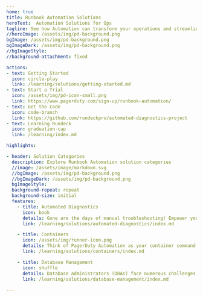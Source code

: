 ```yaml
---
home: true
title: Runbook Automation Solutions
heroText:  Automation Solutions for Ops
tagline: See how Automation can transform your operations and streamline processes.
//heroImage: /assets/img/pd-background.png
bgImage: /assets/img/pd-background.png
bgImageDark: /assets/img/pd-background.png
//bgImageStyle:
//background-attachment: fixed

actions:
- text: Getting Started
  icon: circle-play
  link: /learning/solutions/getting-started.md
- text: Start a Trial
  icon: /assets/img/pd-icon-small.png
  link: https://www.pagerduty.com/sign-up/runbook-automation/
- text: Get the Code
  icon: code-branch
  link: https://github.com/rundeckpro/automated-diagnostics-project
- text: Learning Rundeck
  icon: graduation-cap
  link: /learning/index.md

highlights:

- header: Solution Categories
  description: Explore Runbook Automation solution categories
  //image: /assets/image/markdown.svg
  //bgImage: /assets/img/pd-background.png
  //bgImageDark: /assets/img/pd-background.png
  bgImageStyle:
  background-repeat: repeat
  background-size: initial
  features:
    - title: Automated Diagnostics
      icon: book 
      details: Gone are the days of manual troubleshooting! Empower your teams to orchestrate your infrastructure environments effortlessly, ensuring seamless integration between your infrastructure and business-critical applications. When things go sideways, use these solutions to diagnose and resolve problems before they escalate.
      link: /learning/solutions/automated-diagnostics/index.md

    - title: Containers
      icon: /assets/img/runner-icon.png
      details: Think of PagerDuty Automation as your container command center, where you can manage distributed environments at scale without the headache. Whether it’s handling container sprawl or automating response playbooks, you stay in control with real-time insights and automated resolutions—keeping everything running at peak performance.
      link: /learning/solutions/containers/index.md

    - title: Database Management
      icon: shuffle
      details: Database administrators (DBAs) face numerous challenges related to data security, maintaining high availability, and optimizing performance.  Check out how Automation can make these problems yesterday's stress.
      link: /learning/solutions/database-management/index.md
  
---
```

